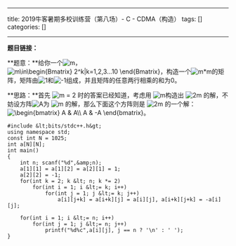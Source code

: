 
--- 
title:  2019牛客暑期多校训练营（第八场）- C - CDMA（构造） 
tags: []
categories: [] 

---
**题目链接：**

**题意：**给你一个<img alt="m" class="mathcode" src="https://private.codecogs.com/gif.latex?m">，<img alt="m\in\begin{Bmatrix} 2^k|k=1,2,3...10 \end{Bmatrix}" class="mathcode" src="https://private.codecogs.com/gif.latex?m%5Cin%5Cbegin%7BBmatrix%7D%202%5Ek%7Ck%3D1%2C2%2C3...10%20%5Cend%7BBmatrix%7D">，构造一个<img alt="m*m" class="mathcode" src="https://private.codecogs.com/gif.latex?m*m">的矩阵，矩阵由<img alt="1" class="mathcode" src="https://private.codecogs.com/gif.latex?1">和<img alt="-1" class="mathcode" src="https://private.codecogs.com/gif.latex?-1">组成，并且矩阵的任意两行相乘的和为0。

**思路：**首先 <img alt="m = 2" class="mathcode" src="https://private.codecogs.com/gif.latex?m%20%3D%202"> 时的答案已经知道，考虑用 <img alt="m" class="mathcode" src="https://private.codecogs.com/gif.latex?m">构造出 <img alt="2m" class="mathcode" src="https://private.codecogs.com/gif.latex?2m"> 的解，不妨设方阵<img alt="A" class="mathcode" src="https://private.codecogs.com/gif.latex?A">为 <img alt="m" class="mathcode" src="https://private.codecogs.com/gif.latex?m"> 的解，那么下面这个方阵则是 <img alt="2m" class="mathcode" src="https://private.codecogs.com/gif.latex?2m"> 的一个解：<img alt="\begin{bmatrix} A &amp; A\\ A &amp; -A \end{bmatrix}" class="mathcode" src="https://private.codecogs.com/gif.latex?%5Cbegin%7Bbmatrix%7D%20A%20%26%20A%5C%5C%20A%20%26%20-A%20%5Cend%7Bbmatrix%7D">。

```
#include &lt;bits/stdc++.h&gt;
using namespace std;
const int N = 1025;
int a[N][N];
int main()
{
    int n; scanf("%d",&amp;n);
    a[1][1] = a[1][2] = a[2][1] = 1;
    a[2][2] = -1;
    for(int k = 2; k &lt; n; k *= 2)
        for(int i = 1; i &lt;= k; i++)
            for(int j = 1; j &lt;= k; j++)
                a[i][j+k] = a[i+k][j] = a[i][j], a[i+k][j+k] = -a[i][j];

    for(int i = 1; i &lt;= n; i++)
        for(int j = 1; j &lt;= n; j++)
            printf("%d%c",a[i][j], j == n ? '\n' : ' ');
}

```

 
